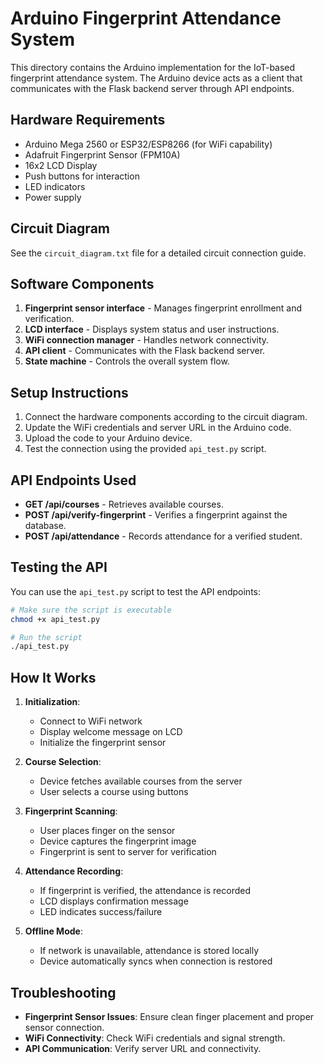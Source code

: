 # Arduino Fingerprint Attendance System

This directory contains the Arduino implementation for the IoT-based fingerprint attendance system. The Arduino device acts as a client that communicates with the Flask backend server through API endpoints.

## Hardware Requirements

- Arduino Mega 2560 or ESP32/ESP8266 (for WiFi capability)
- Adafruit Fingerprint Sensor (FPM10A)
- 16x2 LCD Display
- Push buttons for interaction
- LED indicators
- Power supply

## Circuit Diagram

See the `circuit_diagram.txt` file for a detailed circuit connection guide.

## Software Components

1. **Fingerprint sensor interface** - Manages fingerprint enrollment and verification.
2. **LCD interface** - Displays system status and user instructions.
3. **WiFi connection manager** - Handles network connectivity.
4. **API client** - Communicates with the Flask backend server.
5. **State machine** - Controls the overall system flow.

## Setup Instructions

1. Connect the hardware components according to the circuit diagram.
2. Update the WiFi credentials and server URL in the Arduino code.
3. Upload the code to your Arduino device.
4. Test the connection using the provided `api_test.py` script.

## API Endpoints Used

- **GET /api/courses** - Retrieves available courses.
- **POST /api/verify-fingerprint** - Verifies a fingerprint against the database.
- **POST /api/attendance** - Records attendance for a verified student.

## Testing the API

You can use the `api_test.py` script to test the API endpoints:

```bash
# Make sure the script is executable
chmod +x api_test.py

# Run the script
./api_test.py
```

## How It Works

1. **Initialization**:
   - Connect to WiFi network
   - Display welcome message on LCD
   - Initialize the fingerprint sensor

2. **Course Selection**:
   - Device fetches available courses from the server
   - User selects a course using buttons

3. **Fingerprint Scanning**:
   - User places finger on the sensor
   - Device captures the fingerprint image
   - Fingerprint is sent to server for verification

4. **Attendance Recording**:
   - If fingerprint is verified, the attendance is recorded
   - LCD displays confirmation message
   - LED indicates success/failure

5. **Offline Mode**:
   - If network is unavailable, attendance is stored locally
   - Device automatically syncs when connection is restored

## Troubleshooting

- **Fingerprint Sensor Issues**: Ensure clean finger placement and proper sensor connection.
- **WiFi Connectivity**: Check WiFi credentials and signal strength.
- **API Communication**: Verify server URL and connectivity.

